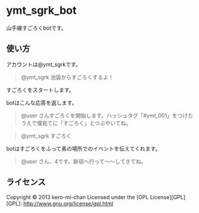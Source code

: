 ymt_sgrk_bot
============
山手線すごろくbotです。

使い方
------------
アカウントは@ymt_sgrkです。

> @ymt_sgrk 池袋からすごろくするよ！

すごろくをスタートします。

botはこんな応答を返します。

> @user さんすごろくを開始します。ハッシュタグ「#ymt_001」をつけたうえで僕宛てに「すごろく」とつぶやいてね。

> @ymt_sgrk すごろく

botはすごろくをふって素の場所でのイベントを伝えてくれます。

> @user さん、4です。新宿へ行って～～してきてね。


ライセンス
------------
Copyright &copy; 2013 kero-mi-chan
Licensed under the [GPL License][GPL]
[GPL]: http://www.gnu.org/license/gpl.html

